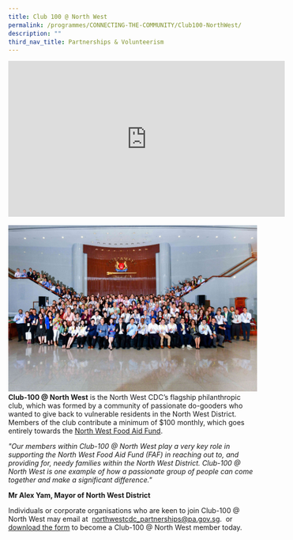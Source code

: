 ```yaml
---
title: Club 100 @ North West
permalink: /programmes/CONNECTING-THE-COMMUNITY/Club100-NorthWest/
description: ""
third_nav_title: Partnerships & Volunteerism
---
```

<meta name="description" content="Club 100 @ North West">

<iframe width="560" height="315" src="https://www.youtube.com/embed/gbKC8nvxS2w" title="YouTube video player" frameborder="0" allow="accelerometer; autoplay; clipboard-write; encrypted-media; gyroscope; picture-in-picture" allowfullscreen></iframe>

![](/images/Programmes/Partnership%20&%20Volunteerism/IMG028.jpg)**Club-100 @ North West** is the North West CDC’s flagship philanthropic club, which was formed by a community of passionate
do-gooders who wanted to give back to vulnerable residents in the North West District. Members of the club contribute a minimum of $100 monthly, which goes entirely towards the [North West Food Aid Fund](https://northwest.cdc.gov.sg/programmes/assisting-the-needy/northwest-food-aid-fund).


*"Our members within Club-100 @ North West play a very key role in supporting the North West Food Aid Fund (FAF) in reaching out to, and providing for, needy families within the North West District. Club-100 @ North West is one example of how a passionate group of people can come together and make a significant difference."*
 
 **Mr Alex Yam, Mayor of North West District**
    
Individuals or corporate organisations who are keen to join Club-100 @ North West may email at   [northwestcdc\_partnerships@pa.gov.sg](mailto:northwestcdc_partnerships@pa.gov.sg).  or [download the form](/files/club-100_donation_form_may21.pdf) to become a Club-100 @ North West member today.